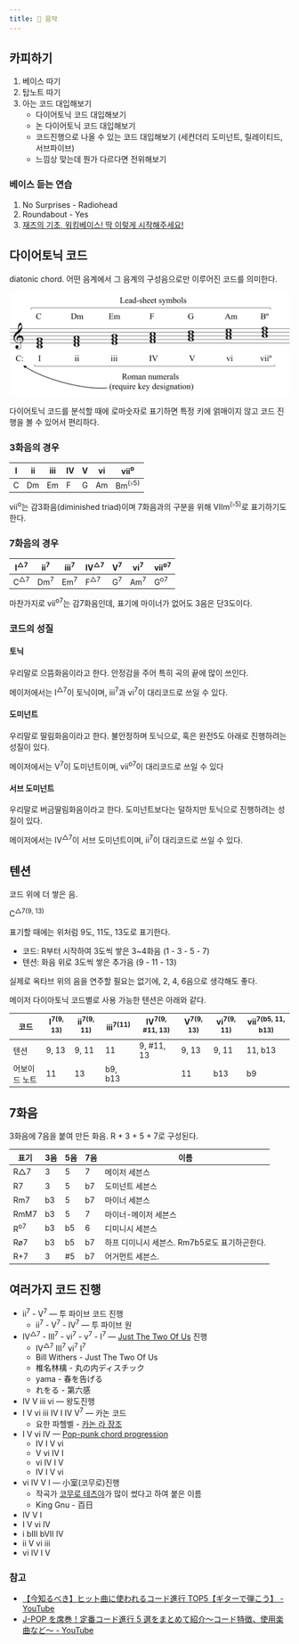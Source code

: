 ```yaml
---
title: 🎼 음악
---
```


## 카피하기

1. 베이스 따기
2. 탑노트 따기
3. 아는 코드 대입해보기
   - 다이어토닉 코드 대입해보기
   - 논 다이어토닉 코드 대입해보기
   - 코드진행으로 나올 수 있는 코드 대입해보기 (세컨더리 도미넌트, 릴레이티드, 서브파이브)
   - 느낌상 맞는데 뭔가 다르다면 전위해보기

### 베이스 듣는 연습

1. No Surprises - Radiohead
1. Roundabout - Yes
1. [재즈의 기초, 워킹베이스! 딱 이렇게 시작해주세요!](https://www.youtube.com/watch?v=xKwTARdoJgk)

## 다이어토닉 코드

diatonic chord. 어떤 음계에서 그 음계의 구성음으로만 이루어진 코드를 의미한다.

![](/assets/diatonic-chords.svg)

다이어토닉 코드를 분석할 때에 로마숫자로 표기하면 특정 키에 얽매이지 않고 코드 진행을 볼 수 있어서 편리하다.

### 3화음의 경우

| I   | ii  | iii | IV  | V   | vi  | vii<sup>o</sup>   |
| --- | --- | --- | --- | --- | --- | ----------------- |
| C   | Dm  | Em  | F   | G   | Am  | Bm<sup>(♭5)</sup> |

vii<sup>o</sup>는 감3화음(diminished triad)이며 7화음과의 구분을 위해 VIIm<sup>(♭5)</sup>로 표기하기도 한다.

### 7화음의 경우

| I<sup>△7</sup> | ii<sup>7</sup> | iii<sup>7</sup> | IV<sup>△7</sup> | V<sup>7</sup> | vi<sup>7</sup> | vii<sup>o7</sup> |
| -------------- | -------------- | --------------- | --------------- | ------------- | -------------- | ---------------- |
| C<sup>△7</sup> | Dm<sup>7</sup> | Em<sup>7</sup>  | F<sup>△7</sup>  | G<sup>7</sup> | Am<sup>7</sup> | G<sup>o7</sup>   |

마찬가지로 vii<sup>o7</sup>는 감7화음인데, 표기에 마이너가 없어도 3음은 단3도이다.

### 코드의 성질

#### 토닉

우리말로 으뜸화음이라고 한다. 안정감을 주어 특히 곡의 끝에 많이 쓰인다.

메이저에서는 I<sup>△7</sup>이 토닉이며, iii<sup>7</sup>과 vi<sup>7</sup>이 대리코드로 쓰일 수 있다.

#### 도미넌트

우리말로 딸림화음이라고 한다. 불안정하며 토닉으로, 혹은 완전5도 아래로 진행하려는 성질이 있다.

메이저에서는 V<sup>7</sup>이 도미넌트이며, vii<sup>o7</sup>이 대리코드로 쓰일 수 있다

#### 서브 도미넌트

우리말로 버금딸림화음이라고 한다. 도미넌트보다는 덜하지만 토닉으로 진행하려는 성질이 있다.

메이저에서는 IV<sup>△7</sup>이 서브 도미넌트이며, ii<sup>7</sup>이 대리코드로 쓰일 수 있다.

## 텐션

코드 위에 더 쌓은 음.

C<sup>△7(9, 13)</sup>

표기할 때에는 위처럼 9도, 11도, 13도로 표기한다.

- 코드: R부터 시작하여 3도씩 쌓은 3~4화음 (1 - 3 - 5 - 7)
- 텐션: 화음 위로 3도씩 쌓은 추가음 (9 - 11 - 13)

실제로 옥타브 위의 음을 연주할 필요는 없기에, 2, 4, 6음으로 생각해도 좋다.

메이저 다이아토닉 코드별로 사용 가능한 텐션은 아래와 같다.

| 코드          | I<sup>7(9, 13)</sup> | ii<sup>7(9, 11)</sup> | iii<sup>7(11)</sup> | IV<sup>7(9, #11, 13)</sup> | V<sup>7(9, 13)</sup> | vi<sup>7(9, 11)</sup> | vii<sup>7(b5, 11, b13)</sup> |
| ------------- | -------------------- | --------------------- | ------------------- | -------------------------- | -------------------- | --------------------- | ---------------------------- |
| 텐션          | 9, 13                | 9, 11                 | 11                  | 9, #11, 13                 | 9, 13                | 9, 11                 | 11, b13                      |
| 어보이드 노트 | 11                   | 13                    | b9, b13             |                            | 11                   | b13                   | b9                           |

## 7화음

3화음에 7음을 붙여 만든 화음. R + 3 + 5 + 7로 구성된다.

| 표기           | 3음 | 5음 | 7음 | 이름                                          |
| -------------- | --- | --- | --- | --------------------------------------------- |
| R△7            | 3   | 5   | 7   | 메이저 세븐스                                 |
| R7             | 3   | 5   | b7  | 도미넌트 세븐스                               |
| Rm7            | b3  | 5   | b7  | 마이너 세븐스                                 |
| RmM7           | b3  | 5   | 7   | 마이너-메이저 세븐스                          |
| R<sup>o7</sup> | b3  | b5  | 6   | 디미니시 세븐스                               |
| Rø7            | b3  | b5  | b7  | 하프 디미니시 세븐스. Rm7b5로도 표기하곤한다. |
| R+7            | 3   | #5  | b7  | 어거먼트 세븐스.                              |

## 여러가지 코드 진행

- ii<sup>7</sup> - V<sup>7</sup> — 투 파이브 코드 진행
  - ii<sup>7</sup> - V<sup>7</sup> - IV<sup>7</sup> — 투 파이브 원
- IV<sup>△7</sup> - III<sup>7</sup> - vi<sup>7</sup> - v<sup>7</sup> - I<sup>7</sup> — [Just The Two Of Us](https://www.youtube.com/watch?v=Uw5OLnN7UvM) 진행
  - IV<sup>△7</sup> III<sup>7</sup> vi<sup>7</sup> I<sup>7</sup>
  - Bill Withers - Just The Two Of Us
  - 椎名林檎 - 丸の内ディスチック
  - yama - 春を告げる
  - れをる - 第六感
- IV V iii vi — 왕도진행
- I V vi iii IV I IV V<sup>7</sup> — 카논 코드
  - 요한 파헬벨 - [카논 라 장조](https://www.youtube.com/watch?v=JvNQLJ1_HQ0)
- I V vi IV — [Pop-punk chord progression](https://en.wikipedia.org/wiki/I%E2%80%93V%E2%80%93vi%E2%80%93IV_progression)
  - IV I V vi
  - V vi IV I
  - vi IV I V
  - IV I V vi
- vi IV V I — 小室(코무로)진행
  - 작곡가 [코무로 테츠야](https://ja.wikipedia.org/wiki/%E5%B0%8F%E5%AE%A4%E5%93%B2%E5%93%89)가 많이 썼다고 하여 붙은 이름
  - King Gnu - 百日
- IV V I
- I V vi IV
- i bIII bVII IV
- ii V vi iii
- vi IV I V

### 참고

- [【今知るべき】ヒット曲に使われるコード進行 TOP5【ギターで弾こう】 - YouTube](https://youtu.be/am47Et8axbI)
- [J-POP を席巻！定番コード進行 5 選をまとめて紹介～コード特徴、使用楽曲など～ - YouTube](https://www.youtube.com/watch?v=RdQC3A8RqPc)
